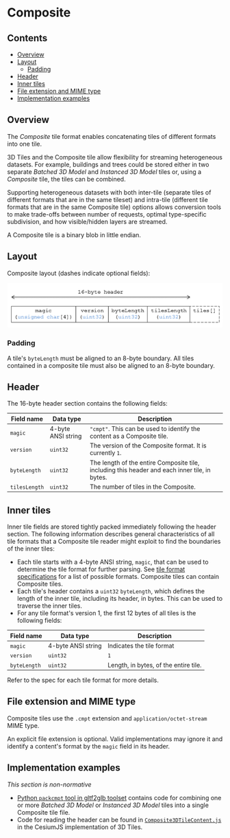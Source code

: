 # Composite

## Contents

* [Overview](#overview)
* [Layout](#layout)
    * [Padding](#padding)
* [Header](#header)
* [Inner tiles](#inner-tiles)
* [File extension and MIME type](#file-extension-and-mime-type)
* [Implementation examples](#implementation-examples)

## Overview

The _Composite_ tile format enables concatenating tiles of different formats into one tile.

3D Tiles and the Composite tile allow flexibility for streaming heterogeneous datasets.  For example, buildings and trees could be stored either in two separate _Batched 3D Model_ and _Instanced 3D Model_ tiles or, using a _Composite_ tile, the tiles can be combined.

Supporting heterogeneous datasets with both inter-tile (separate tiles of different formats that are in the same tileset) and intra-tile (different tile formats that are in the same Composite tile) options allows conversion tools to make trade-offs between number of requests, optimal type-specific subdivision, and how visible/hidden layers are streamed.

A Composite tile is a binary blob in little endian.

## Layout

Composite layout (dashes indicate optional fields):

![](figures/layout.png)

### Padding

A tile's `byteLength` must be aligned to an 8-byte boundary. All tiles contained in a composite tile must also be aligned to an 8-byte boundary.

## Header

The 16-byte header section contains the following fields:

|Field name|Data type|Description|
|----------|---------|-----------|
| `magic` | 4-byte ANSI string | `"cmpt"`.  This can be used to identify the content as a Composite tile. |
| `version` | `uint32` | The version of the Composite format. It is currently `1`. |
| `byteLength` | `uint32` | The length of the entire Composite tile, including this header and each inner tile, in bytes. |
| `tilesLength` | `uint32` | The number of tiles in the Composite. |

## Inner tiles

Inner tile fields are stored tightly packed immediately following the header section. The following information describes general characteristics of all tile formats that a Composite tile reader might exploit to find the boundaries of the inner tiles:

* Each tile starts with a 4-byte ANSI string, `magic`, that can be used to determine the tile format for further parsing.  See [tile format specifications](../../README.md#tile-format-specifications) for a list of possible formats.  Composite tiles can contain Composite tiles.
* Each tile's header contains a `uint32` `byteLength`, which defines the length of the inner tile, including its header, in bytes.  This can be used to traverse the inner tiles.
* For any tile format's version 1, the first 12 bytes of all tiles is the following fields:

|Field name|Data type|Description|
|----------|---------|-----------|
| `magic` | 4-byte ANSI string | Indicates the tile format |
| `version` | `uint32` | `1` |
| `byteLength` | `uint32` | Length, in bytes, of the entire tile. |

Refer to the spec for each tile format for more details.

## File extension and MIME type

Composite tiles use the `.cmpt` extension and `application/octet-stream` MIME type.

An explicit file extension is optional. Valid implementations may ignore it and identify a content's format by the `magic` field in its header.

## Implementation examples

_This section is non-normative_

* [Python `packcmpt` tool in gltf2glb toolset](https://github.com/Geopipe/gltf2glb) contains code for combining one or more _Batched 3D Model_ or _Instanced 3D Model_ tiles into a single Composite tile file.
* Code for reading the header can be found in
[`Composite3DTileContent.js`](https://github.com/CesiumGS/cesium/blob/master/Source/Scene/Composite3DTileContent.js)
in the CesiumJS implementation of 3D Tiles.
